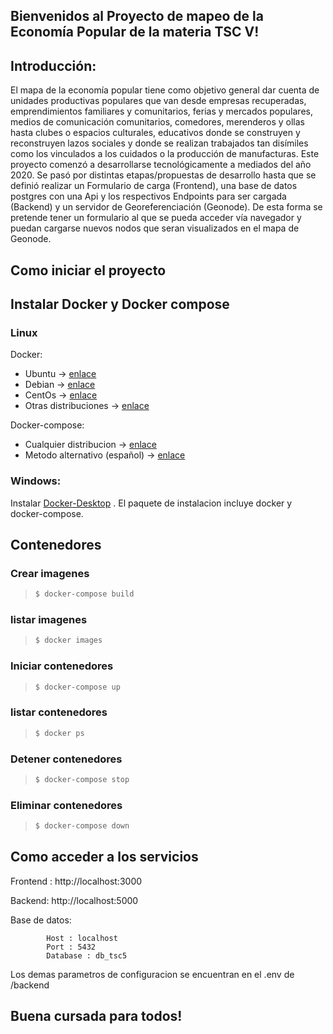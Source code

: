 ##  Bienvenidos al Proyecto de mapeo de la Economía Popular de la materia TSC V!    ##

 
## Introducción:
El mapa de la economía popular tiene como objetivo general dar cuenta de unidades 
productivas populares que van desde empresas recuperadas, emprendimientos 
familiares y comunitarios, ferias y mercados populares, medios de comunicación 
comunitarios, comedores, merenderos y ollas hasta clubes o espacios culturales, 
educativos donde se construyen y reconstruyen lazos sociales y donde se realizan 
trabajados tan disímiles como los vinculados a los cuidados o la producción de 
manufacturas. 
Este proyecto comenzó a desarrollarse tecnológicamente a mediados del año 2020. Se pasó por distintas etapas/propuestas de desarrollo hasta que se definió realizar un Formulario de carga (Frontend), una base de datos postgres con una Api y los respectivos Endpoints para ser cargada (Backend) y un servidor de Georeferenciación (Geonode).
De esta forma se pretende tener un formulario al que se pueda acceder vía navegador y puedan cargarse nuevos nodos que seran visualizados en el mapa de Geonode.

## Como iniciar el proyecto

## Instalar Docker y Docker compose

### Linux 

Docker:
- Ubuntu  ->  [enlace](https://docs.docker.com/engine/install/ubuntu/) 
- Debian  ->  [enlace](https://docs.docker.com/engine/install/debian/)
- CentOs  ->  [enlace](https://docs.docker.com/engine/install/centos/)
- Otras distribuciones -> [enlace](https://docs.docker.com/engine/install/)

Docker-compose:

- Cualquier distribucion -> [enlace](https://docs.docker.com/compose/install/)
- Metodo alternativo (español) -> [enlace](https://www.digitalocean.com/community/tutorials/como-instalar-docker-compose-en-ubuntu-18-04-es)

### Windows:

Instalar [Docker-Desktop](https://www.docker.com/products/docker-desktop) . El paquete de instalacion incluye docker y docker-compose.

## Contenedores 

### Crear imagenes
>```sh
>$ docker-compose build
>```

### listar imagenes
>```sh
>$ docker images
>```

### Iniciar contenedores
>```sh
>$ docker-compose up
>```

### listar contenedores
>```sh
>$ docker ps
>```

### Detener contenedores
>```sh
>$ docker-compose stop
>```

### Eliminar contenedores
>```sh
>$ docker-compose down
>```

## Como acceder a los servicios

Frontend : http://localhost:3000

Backend: http://localhost:5000

Base de datos: 

            Host : localhost
            Port : 5432
            Database : db_tsc5
Los demas parametros de configuracion se encuentran en el .env de /backend




##  Buena cursada para todos! ##
